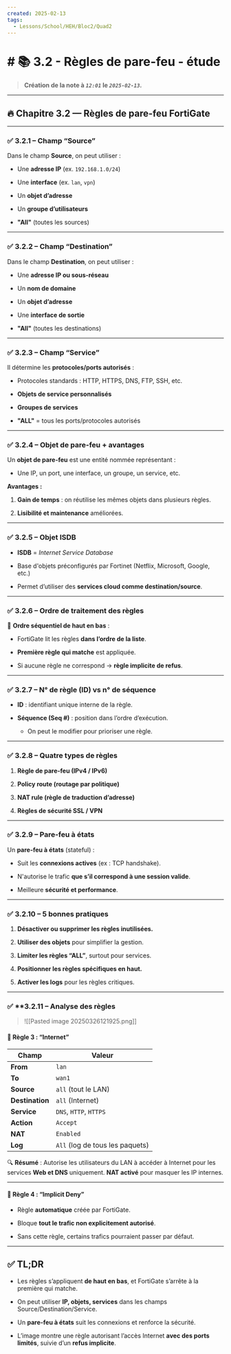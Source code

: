 ```yaml
---
created: 2025-02-13
tags:
  - Lessons/School/HEH/Bloc2/Quad2
---
```


# # 📚  3.2 - Règles de pare-feu - étude
> **Création de la note à *`12:01`* le *`2025-02-13`.***
---

## 🔥 **Chapitre 3.2 — Règles de pare-feu FortiGate**

---

### ✅ **3.2.1 – Champ “Source”**

Dans le champ **Source**, on peut utiliser :

- Une **adresse IP** (ex. `192.168.1.0/24`)
    
- Une **interface** (ex. `lan`, `vpn`)
    
- Un **objet d’adresse**
    
- Un **groupe d’utilisateurs**
    
- **"All"** (toutes les sources)
    

---

### ✅ **3.2.2 – Champ “Destination”**

Dans le champ **Destination**, on peut utiliser :

- Une **adresse IP ou sous-réseau**
    
- Un **nom de domaine**
    
- Un **objet d’adresse**
    
- Une **interface de sortie**
    
- **"All"** (toutes les destinations)
    

---

### ✅ **3.2.3 – Champ “Service”**

Il détermine les **protocoles/ports autorisés** :

- Protocoles standards : HTTP, HTTPS, DNS, FTP, SSH, etc.
    
- **Objets de service personnalisés**
    
- **Groupes de services**
    
- **"ALL"** = tous les ports/protocoles autorisés
    

---

### ✅ **3.2.4 – Objet de pare-feu + avantages**

Un **objet de pare-feu** est une entité nommée représentant :

- Une IP, un port, une interface, un groupe, un service, etc.
    

**Avantages :**

1. **Gain de temps** : on réutilise les mêmes objets dans plusieurs règles.
    
2. **Lisibilité et maintenance** améliorées.
    

---

### ✅ **3.2.5 – Objet ISDB**

- **ISDB** = _Internet Service Database_
    
- Base d'objets préconfigurés par Fortinet (Netflix, Microsoft, Google, etc.)
    
- Permet d’utiliser des **services cloud comme destination/source**.
    

---

### ✅ **3.2.6 – Ordre de traitement des règles**

🔁 **Ordre séquentiel de haut en bas** :

- FortiGate lit les règles **dans l’ordre de la liste**.
    
- **Première règle qui matche** est appliquée.
    
- Si aucune règle ne correspond → **règle implicite de refus**.
    

---

### ✅ **3.2.7 – N° de règle (ID) vs n° de séquence**

- **ID** : identifiant unique interne de la règle.
    
- **Séquence (Seq #)** : position dans l’ordre d’exécution.
    
    - On peut le modifier pour prioriser une règle.
        

---

### ✅ **3.2.8 – Quatre types de règles**

1. **Règle de pare-feu (IPv4 / IPv6)**
    
2. **Policy route (routage par politique)**
    
3. **NAT rule (règle de traduction d’adresse)**
    
4. **Règles de sécurité SSL / VPN**
    

---

### ✅ **3.2.9 – Pare-feu à états**

Un **pare-feu à états** (stateful) :

- Suit les **connexions actives** (ex : TCP handshake).
    
- N'autorise le trafic **que s’il correspond à une session valide**.
    
- Meilleure **sécurité et performance**.
    

---

### ✅ **3.2.10 – 5 bonnes pratiques**

1. **Désactiver ou supprimer les règles inutilisées.**
    
2. **Utiliser des objets** pour simplifier la gestion.
    
3. **Limiter les règles “ALL”**, surtout pour services.
    
4. **Positionner les règles spécifiques en haut.**
    
5. **Activer les logs** pour les règles critiques.
    

---

### ✅ **3.2.11 – Analyse des règles
> ![[Pasted image 20250326121925.png]]

#### 📄 **Règle 3 : “Internet”**

|Champ|Valeur|
|---|---|
|**From**|`lan`|
|**To**|`wan1`|
|**Source**|`all` (tout le LAN)|
|**Destination**|`all` (Internet)|
|**Service**|`DNS`, `HTTP`, `HTTPS`|
|**Action**|`Accept`|
|**NAT**|`Enabled`|
|**Log**|`All` (log de tous les paquets)|

🔍 **Résumé** : Autorise les utilisateurs du LAN à accéder à Internet pour les services **Web et DNS** uniquement. **NAT activé** pour masquer les IP internes.

---

#### 🚫 **Règle 4 : “Implicit Deny”**

- Règle **automatique** créée par FortiGate.
    
- Bloque **tout le trafic non explicitement autorisé**.
    
- Sans cette règle, certains trafics pourraient passer par défaut.
    

---

## ✅ **TL;DR**

- Les règles s’appliquent **de haut en bas**, et FortiGate s’arrête à la première qui matche.
    
- On peut utiliser **IP, objets, services** dans les champs Source/Destination/Service.
    
- Un **pare-feu à états** suit les connexions et renforce la sécurité.
    
- L’image montre une règle autorisant l’accès Internet **avec des ports limités**, suivie d’un **refus implicite**.
     